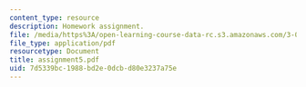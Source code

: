 ```yaml
---
content_type: resource
description: Homework assignment.
file: /media/https%3A/open-learning-course-data-rc.s3.amazonaws.com/3-093-information-exploration-becoming-a-savvy-scholar-fall-2006/7d5339bc1988bd2e0dcbd80e3237a75e_assignment5.pdf
file_type: application/pdf
resourcetype: Document
title: assignment5.pdf
uid: 7d5339bc-1988-bd2e-0dcb-d80e3237a75e
---
```

